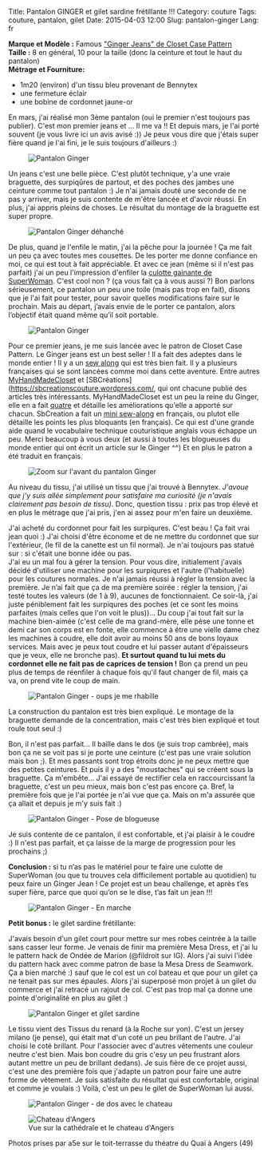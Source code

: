 Title: Pantalon GINGER et gilet sardine frétillante !!!
Category: couture
Tags: couture, pantalon, gilet
Date: 2015-04-03 12:00
Slug: pantalon-ginger
Lang: fr

**Marque et Modèle :** Famous ["Ginger Jeans" de Closet Case Pattern](http://store.closetcasefiles.com/products/ginger-skinny-jeans-pattern?variant=3109793091)<br>
**Taille :** 8 en général, 10 pour la taille (donc la ceinture et tout le haut du pantalon)<br>
**Métrage et Fourniture:** <br>
- 1m20  (environ) d'un tissu bleu provenant de Bennytex<br>
- une fermeture éclair<br>
- une bobine de cordonnet jaune-or<br> 

En mars, j'ai réalisé mon 3ème pantalon (oui le premier n'est toujours pas publier). C'est mon premier jeans et ... Il me va !! Et depuis mars, je l'ai porté souvent (je vous livre ici un avis avisé :))
Je peux vous dire que j'étais super fière quand je l'ai fini, je le suis toujours d'ailleurs :) 

<figure>
	<img src="/images/Ginger1-Pants.JPG" alt="Pantalon Ginger">
</figure>

Un jeans c'est une belle pièce. C'est plutôt technique, y'a une vraie braguette, des surpiqûres de partout, et des poches des jambes une ceinture comme tout pantalon :)
Je n'ai jamais douté une seconde de ne pas y arriver, mais je suis contente de m'être lancée et d'avoir réussi. En plus, j'ai appris pleins de choses. Le résultat du montage de la braguette est super propre. 

<figure>
	<img src="/images/Ginger1-dehanche.JPG" alt="Pantalon Ginger déhanché">
</figure>

De plus, quand je l'enfile le matin, j'ai la pêche pour la journée ! Ça me fait un peu ça avec toutes mes cousettes. De les porter me donne confiance en moi, ce qui est tout à fait appréciable. Et avec ce jean (même si il n'est pas parfait) j'ai un peu l'impression d'enfiler la [culotte gainante de SuperWoman](http://monsieurpopcorn.com/?product=les-wonderwomen-aussi-mettent-une-culotte-gainante-2). C'est cool non ? (ça vous fait ça à vous aussi ?)
Bon parlons sérieusement, ce pantalon un peu une toile (mais pas trop en fait), disons que je l'ai fait pour tester, pour savoir quelles modifications faire sur le prochain. Mais au départ, j’avais envie de le porter ce pantalon, alors l’objectif était quand même qu’il soit portable.

<figure>
	<img src="/images/Ginger1-Face.JPG" alt="Pantalon Ginger">
</figure>

Pour ce premier jeans, je me suis lancée avec le patron de Closet Case Pattern. Le Ginger jeans est un best seller ! Il a fait des adeptes dans le monde entier ! 
Il y a un [sew along](http://closetcasefiles.com/ginger-jeans-sewalong/) qui est très bien fait. 
Il y a plusieurs françaises qui se sont lancées comme moi dans cette aventure. Entre autres [MyHandMadeCloset](https://myhandmadecloset.wordpress.com/) et [SBCréations](https://sbcreationscouture.wordpress.com/, qui ont chacune publié des articles très intéressants. MyHandMadeCloset est un peu la reine du Ginger, elle en a fait [quatre](https://myhandmadecloset.wordpress.com/2015/12/03/ginger-4eme-et-fin/) et détaille les améliorations qu'elle a apporté sur chacun. SbCreation a fait un [mini sew-along](https://sbcreationscouture.wordpress.com/2015/01/18/ginger-les-differentes-etapes-couture/) en français, ou plutot elle détaille les points les plus bloquants (en français). Ce qui est d'une grande aide quand le vocabulaire technique couturistique anglais vous échappe un peu. Merci beaucoup à vous deux (et aussi à toutes les blogueuses du monde entier qui ont écrit un article sur le Ginger ^^)
Et en plus le patron a été traduit en français. 

<figure>
	<img src="/images/Ginger1-zoom.JPG" alt="Zoom sur l'avant du pantalon Ginger">
</figure>

Au niveau du tissu, j'ai utilisé un tissu que j'ai trouvé à Bennytex. *J'avoue que j'y suis allée simplement pour satisfaire ma curiosité (je n'avais clairement pas besoin de tissu)*. 
Donc, question tissu : prix pas trop élevé et en plus le métrage que j'ai pris, j'en ai assez pour m'en faire un deuxième. 

J'ai acheté du cordonnet pour fait les surpiqures. C'est beau ! Ça fait vrai jean quoi :) J'ai choisi d'être économe et de ne mettre du cordonnet que sur l'extérieur, (le fil de la canette est un fil normal). Je n'ai toujours pas statué sur : si c'était une bonne idée ou pas.<br>
J'ai eu un mal fou à gérer la tension. Pour vous dire, initialement j'avais décidé d'utiliser une machine pour les surpiqures et l'autre (l'habituelle) pour les coutures normales. Je n'ai jamais réussi à régler la tension avec la première. Je n’ai fait que ça de ma première soirée : régler la tension, j'ai testé toutes les valeurs (de 1 à 9), aucunes de fonctionnaient. Ce soir-là, j'ai juste péniblement fait les surpiqures des poches (et ce sont les moins parfaites (mais celles que l'on voit le plus))...
Du coup j'ai tout fait sur la machine bien-aimée (c'est celle de ma grand-mère, elle pèse une tonne et demi car son corps est en fonte, elle commence à être une vielle dame chez les machines à coudre, elle doit avoir au moins 50 ans de bons loyaux services. Mais avec je peux tout coudre et lui passer autant d'épaisseurs que je veux, elle ne bronche pas). **Et surtout quand tu lui mets du cordonnet elle ne fait pas de caprices de tension !**
Bon ça prend un peu plus de temps de réenfiler à chaque fois qu'il faut changer de fil, mais ça va, on prend vite le coup de main. 

<figure>
	<img src="/images/Ginger1-bouton.JPG" alt="Pantalon Ginger - oups je me rhabille">
</figure>

La construction du pantalon est très bien expliqué. Le montage de la braguette demande de la concentration, mais c'est très bien expliqué et tout roule tout seul :) 

Bon, il n'est pas parfait... Il baille dans le dos (je suis trop cambrée), mais bon ça ne se voit pas si je porte une ceinture (c'est pas une vraie solution mais bon ;). Et mes passants sont trop étroits donc je ne peux mettre que des petites ceintures. 
Et puis il y a des "moustaches" qui se créent sous la braguette. Ça m'embête... J'ai essayé de rectifier cela en raccourcissant la braguette, c'est un peu mieux, mais bon c'est pas encore ça. Bref, la première fois que je l'ai portée je n'ai vue que ça. Mais on m'a assurée que ça allait et depuis je m'y suis fait :)

<figure>
	<img src="/images/Ginger1-blogueuse.JPG" alt="Pantalon Ginger - Pose de blogueuse">
</figure>

Je suis contente de ce pantalon, il est confortable, et j'ai plaisir à le coudre :) Il n'est pas parfait, et ça laisse de la marge de progression pour les prochains ;)

**Conclusion :** si tu n’as pas le matériel pour te faire une culotte de SuperWoman (ou que tu trouves cela difficilement portable au quotidien) tu peux faire un Ginger Jean ! Ce projet est un beau challenge, et après t’es super fière, parce que quoi qu’on se le dise, t’as fait un jean !!!

<figure>
	<img src="/images/Ginger1-marche.JPG" alt="Pantalon Ginger - En marche">
</figure>

**Petit bonus :** le gilet sardine frétillante:

 J'avais besoin d'un gilet court pour mettre sur mes robes ceintrée à la taille sans casser leur forme. Je venais de finir ma première Mesa Dress, et j'ai lu le pattern hack de Ondée de Marion (@fildroit sur IG). Alors j'ai suivi l'idée du pattern hack avec comme patron de base la Mesa Dress de Seamwork. Ça a bien marché :) sauf que le col est un col bateau et que pour un gilet ça ne tenait pas sur mes épaules. Alors j'ai superposé mon projet à un gilet du commerce et j'ai retracé un rajout de col. C'est pas trop mal ça donne une pointe d'originalité en plus au gilet :)

<figure>
	<img src="/images/Ginger1-zom2.JPG" alt="Pantalon Ginger et gilet sardine">
</figure>

 Le tissu vient des Tissus du renard (à la Roche sur yon). C'est un jersey milano (je pense), qui était mat d'un coté un peu brillant de l'autre. J'ai choisi le coté brillant. Pour l'associer avec d'autres vêtements une couleur neutre c'est bien. Mais bon coudre du gris c'esy un peu frustrant alors autant mettre un peu de brillant dedans). 
 Je suis fière de ce projet aussi, c'est une des première fois que j'adapte un patron pour faire une autre forme de vêtement. Je suis satisfaite du résultat qui est confortable, original et comme je voulais :)
 Voilà, c'est un peu le gilet de SuperWoman lui aussi. 
<figure>
	<img src="/images/Ginger1-chateau.JPG" alt="Pantalon Ginger - de dos avec le chateau">
</figure>

<figure>
	<img src="/images/Ginger1-chateau.JPG" alt="Chateau d'Angers">
	<figcaption>Vue sur la cathédrale et le chateau d'Angers</figcaption>
</figure>

Photos prises par a5e sur le toit-terrasse du théatre du Quai à Angers (49)